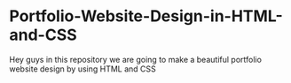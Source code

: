# Portfolio-Website-Design-in-HTML-and-CSS
Hey guys in this repository we are going to make a beautiful portfolio website design by using HTML and CSS
